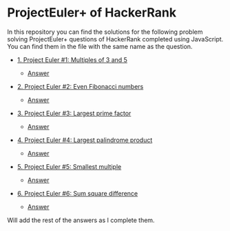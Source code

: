 # ProjectEuler+ of HackerRank
In this repository you can find the solutions for the following problem solving ProjectEuler+ questions of HackerRank completed using JavaScript. You can find them in the file with the same name as the question.

- [1. Project Euler #1: Multiples of 3 and 5](https://www.hackerrank.com/contests/projecteuler/challenges/euler001/problem?isFullScreen=true)
  - [Answer](https://github.com/Achintha444/projecteuler-_javascript/blob/main/1-euler001.js)

- [2. Project Euler #2: Even Fibonacci numbers](https://www.hackerrank.com/contests/projecteuler/challenges/euler002/problem?isFullScreen=true)
  - [Answer](https://github.com/Achintha444/projecteuler-_javascript/blob/main/2-euler002.js)

- [3. Project Euler #3: Largest prime factor](https://www.hackerrank.com/contests/projecteuler/challenges/euler003/problem?isFullScreen=true)
  - [Answer](https://github.com/Achintha444/projecteuler-_javascript/blob/main/3-euler003.js)

- [4. Project Euler #4: Largest palindrome product](https://www.hackerrank.com/contests/projecteuler/challenges/euler004/problem?isFullScreen=true)
  - [Answer](https://github.com/Achintha444/projecteuler-_javascript/blob/main/4-euler004.js)

- [5. Project Euler #5: Smallest multiple](https://www.hackerrank.com/contests/projecteuler/challenges/euler005/problem?isFullScreen=true)
  - [Answer](https://github.com/Achintha444/projecteuler-_javascript/blob/main/5-euler005.js)

- [6. Project Euler #6: Sum square difference](https://www.hackerrank.com/contests/projecteuler/challenges/euler006/problem?isFullScreen=true)
  - [Answer](https://github.com/Achintha444/projecteuler-_javascript/blob/main/6-euler006.js)

Will add the rest of the answers as I complete them.
